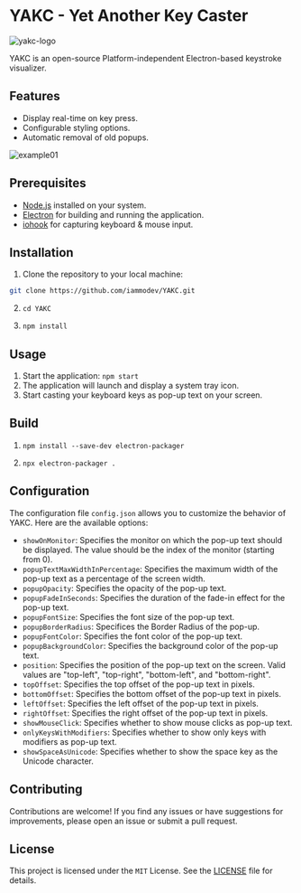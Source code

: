 # YAKC - Yet Another Key Caster

![yakc-logo](https://github.com/iammodev/YAKC/assets/89686923/d776922e-ebb8-42b0-b49f-c516d52957ae)

YAKC is an open-source Platform-independent Electron-based keystroke visualizer.

## Features

- Display real-time on key press.
- Configurable styling options.
- Automatic removal of old popups.

![example01](https://github.com/iammodev/YAKC/assets/89686923/c5a716ce-67c6-45e4-8011-39a7dd86e005)

## Prerequisites

- [Node.js](https://nodejs.org/) installed on your system.
- [Electron](https://www.electronjs.org/) for building and running the application.
- [iohook](https://github.com/mechakeys/iohook) for capturing keyboard & mouse input.

## Installation

1. Clone the repository to your local machine:

```bash
git clone https://github.com/iammodev/YAKC.git
```

2. `cd YAKC`

3. `npm install`

## Usage

1. Start the application: `npm start`
2. The application will launch and display a system tray icon.
3. Start casting your keyboard keys as pop-up text on your screen.

## Build

1. `npm install --save-dev electron-packager`

2. `npx electron-packager .`

## Configuration

The configuration file `config.json` allows you to customize the behavior of YAKC. Here are the available options:

- `showOnMonitor`: Specifies the monitor on which the pop-up text should be displayed. The value should be the index of the monitor (starting from 0).
- `popupTextMaxWidthInPercentage`: Specifies the maximum width of the pop-up text as a percentage of the screen width.
- `popupOpacity`: Specifies the opacity of the pop-up text.
- `popupFadeInSeconds`: Specifies the duration of the fade-in effect for the pop-up text.
- `popupFontSize`: Specifies the font size of the pop-up text.
- `popupBorderRadius`: Specifices the Border Radius of the pop-up.
- `popupFontColor`: Specifies the font color of the pop-up text.
- `popupBackgroundColor`: Specifies the background color of the pop-up text.
- `position`: Specifies the position of the pop-up text on the screen. Valid values are "top-left", "top-right", "bottom-left", and "bottom-right".
- `topOffset`: Specifies the top offset of the pop-up text in pixels.
- `bottomOffset`: Specifies the bottom offset of the pop-up text in pixels.
- `leftOffset`: Specifies the left offset of the pop-up text in pixels.
- `rightOffset`: Specifies the right offset of the pop-up text in pixels.
- `showMouseClick`: Specifies whether to show mouse clicks as pop-up text.
- `onlyKeysWithModifiers`: Specifies whether to show only keys with modifiers as pop-up text.
- `showSpaceAsUnicode`: Specifies whether to show the space key as the Unicode character.

## Contributing

Contributions are welcome! If you find any issues or have suggestions for improvements, please open an issue or submit a pull request.

## License

This project is licensed under the `MIT` License. See the [LICENSE](LICENSE) file for details.
